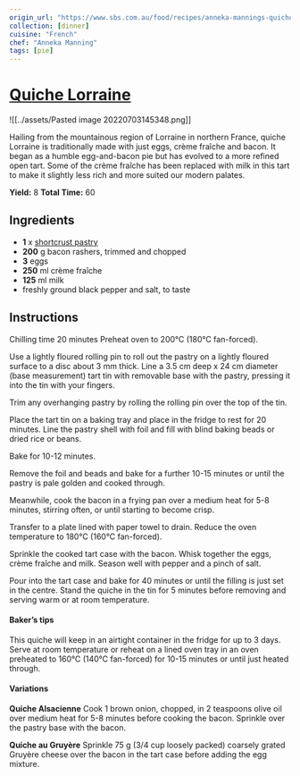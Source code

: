 ```yaml
---
origin_url: "https://www.sbs.com.au/food/recipes/anneka-mannings-quiche-lorraine"
collection: [dinner]
cuisine: "French"
chef: "Anneka Manning"
tags: [pie]
---
```

# [Quiche Lorraine](https://www.sbs.com.au/food/recipes/anneka-mannings-quiche-lorraine)

![[../assets/Pasted image 20220703145348.png]]

Hailing from the mountainous region of Lorraine in northern France, quiche Lorraine is traditionally made with just eggs, crème fraîche and bacon. It began as a humble egg-and-bacon pie but has evolved to a more refined open tart. Some of the crème fraîche has been replaced with milk in this tart to make it slightly less rich and more suited our modern palates.

**Yield:** 8
**Total Time:** 60

## Ingredients

- **1** x [shortcrust pastry](shortcrust_pastry)
- **200** g bacon rashers, trimmed and chopped
- **3** eggs
- **250** ml crème fraîche
- **125** ml milk
 - freshly ground black pepper and salt, to taste

## Instructions

Chilling time 20 minutes 
Preheat oven to 200°C (180°C fan-forced). 

Use a lightly floured rolling pin to roll out the pastry on a lightly floured surface to a disc about 3 mm thick. Line a 3.5 cm deep x 24 cm diameter (base measurement) tart tin with removable base with the pastry, pressing it into the tin with your fingers. 

Trim any overhanging pastry by rolling the rolling pin over the top of the tin. 

Place the tart tin on a baking tray and place in the fridge to rest for 20 minutes. Line the pastry shell with foil and fill with blind baking beads or dried rice or beans. 

Bake for 10-12 minutes. 

Remove the foil and beads and bake for a further 10-15 minutes or until the pastry is pale golden and cooked through. 

Meanwhile, cook the bacon in a frying pan over a medium heat for 5-8 minutes, stirring often, or until starting to become crisp. 

Transfer to a plate lined with paper towel to drain. Reduce the oven temperature to 180°C (160°C fan-forced). 

Sprinkle the cooked tart case with the bacon. Whisk together the eggs, crème fraîche and milk. Season well with pepper and a pinch of salt. 

Pour into the tart case and bake for 40 minutes or until the filling is just set in the centre. Stand the quiche in the tin for 5 minutes before removing and serving warm or at room temperature.



#### Baker’s tips
This quiche will keep in an airtight container in the fridge for up to 3 days. Serve at room temperature or reheat on a lined oven tray in an oven preheated to 160°C (140°C fan-forced) for 10-15 minutes or until just heated through.

#### Variations

**Quiche Alsacienne** Cook 1 brown onion, chopped, in 2 teaspoons olive oil over medium heat for 5-8 minutes before cooking the bacon. Sprinkle over the pastry base with the bacon. 

**Quiche au Gruyère** Sprinkle 75 g (3/4 cup loosely packed) coarsely grated Gruyère cheese over the bacon in the tart case before adding the egg mixture.